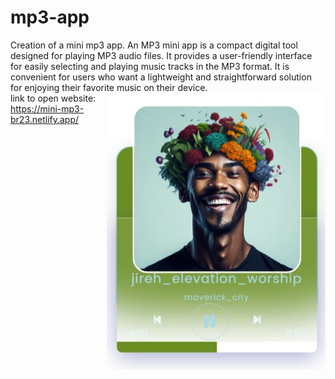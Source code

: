 # mp3-app
Creation of a mini mp3 app.
An MP3 mini app is a compact digital tool designed for playing MP3 audio files. It provides a user-friendly interface for easily selecting and playing music tracks in the MP3 format. It is convenient for users who want a lightweight and straightforward solution for enjoying their favorite music on their device.
<img align="right" alt="mp3-app" width="350px" src="/images/mp3.jpg"><br>
link to open website: 
https://mini-mp3-br23.netlify.app/